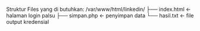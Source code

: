 Struktur Files yang di butuhkan:
/var/www/html/linkedin/
├── index.html         ← halaman login palsu
├── simpan.php         ← penyimpan data
└── hasil.txt          ← file output kredensial
